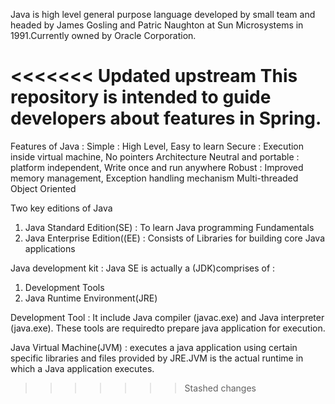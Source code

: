 Java is high level general purpose language developed by small team and headed by James Gosling and Patric Naughton at Sun Microsystems in 1991.Currently owned by Oracle Corporation.

<<<<<<< Updated upstream
This repository is intended to guide developers about features in Spring.
=======
Features of Java : 
Simple : High Level, Easy to learn
Secure : Execution inside virtual machine, No pointers
Architecture Neutral and portable : platform independent, Write once and run anywhere
Robust : Improved memory management, Exception handling mechanism
Multi-threaded 
Object Oriented

Two key editions of Java
1. Java Standard Edition(SE)    : To learn Java programming Fundamentals
2. Java Enterprise Edition((EE) : Consists of Libraries for building core Java applications

Java development kit : Java SE is actually a (JDK)comprises of :
1. Development Tools
2. Java Runtime Environment(JRE)

Development Tool : It include Java compiler (javac.exe) and Java interpreter (java.exe). These tools are requiredto prepare java application for execution.

Java Virtual Machine(JVM) : executes a java application using certain specific libraries and files provided by JRE.JVM is the actual runtime in which a Java application executes.
>>>>>>> Stashed changes
